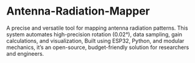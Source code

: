 # Antenna-Radiation-Mapper
 A precise and versatile tool for mapping antenna radiation patterns. This system automates high-precision rotation (0.02°), data sampling, gain calculations, and visualization, Built using ESP32, Python, and modular mechanics, it’s an open-source, budget-friendly solution for researchers and engineers.
